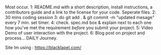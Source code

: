 Most occur.
1: README.md with a short description, install instructions, a contributors guide and a link to the license for your code. Seperate files.
2: 30 mins coding session
3: do git add . & git commit -m "updated mesage" every 7 min. set timer.
4: check. spec.md box  & explain next to each one how you've met the requirement *before* you submit your project.
5: Video Demo of user interaction with the project.
6: Blog post on project and process... DAILY Journey.

Site Im using : https://blacklapel.com/

